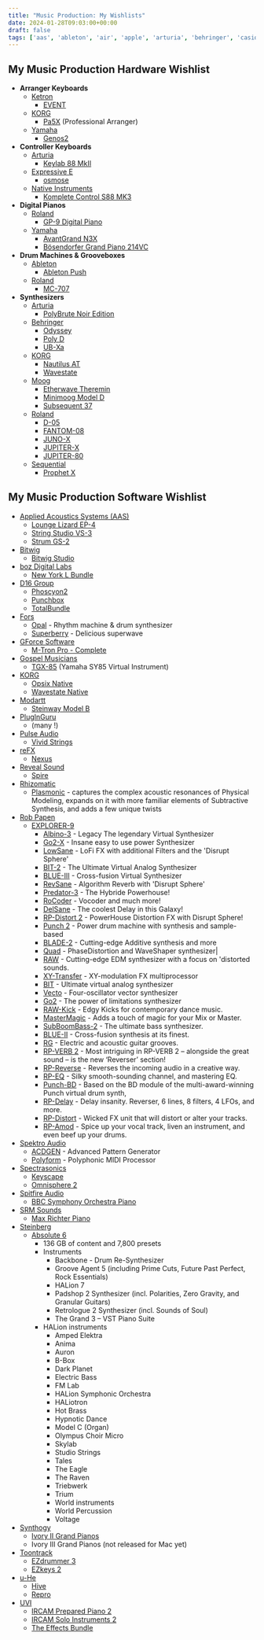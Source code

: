 ```yaml
---
title: "Music Production: My Wishlists"
date: 2024-01-28T09:03:00+00:00
draft: false
tags: ['aas', 'ableton', 'air', 'apple', 'arturia', 'behringer', 'casio', 'cherry audio', 'cubase', 'eventide', 'heavyocity', 'image-line', 'ios', 'izotope', 'jvc', 'keyboards', 'korg', 'lennardigital', 'modartt', 'moog', 'native instruments', 'novation', 'pluginguru', 'projectsam', 'roland', 'spectrasonics', 'spitfire audio', 'steinberg', 'synths', 'toontrack', 'uhe', 'uvi', 'yamaha']
---
```


## My Music Production Hardware Wishlist
- **Arranger Keyboards**
  - [Ketron](https://ketronmusic.co.uk/)
    - [EVENT](https://ketronmusic.co.uk/products/Ketron/arranger_keyboards/EVENT.html)
  - [KORG](https://apps.apple.com/us/developer/korg-inc/id363714046)
    - [Pa5X](https://www.korg.com/uk/products/synthesizers/pa5x/) (Professional Arranger)
  - [Yamaha](https://europe.yamaha.com/en/)
    - [Genos2](https://europe.yamaha.com/en/products/musical_instruments/keyboards/arranger_workstations/genos2/index.html)
- **Controller Keyboards**
  - [Arturia](https://www.arturia.com/)
    - [Keylab 88 MkII](https://www.arturia.com/products/hybrid-synths/keylab-88-mkii/overview)
  - [Expressive E](https://www.expressivee.com/)
    - [osmose](https://www.expressivee.com/2-osmose)
  - [Native Instruments](https://www.native-instruments.com)
    - [Komplete Control S88 MK3](https://www.native-instruments.com/en/products/komplete/keyboards/kontrol-s49-s61-s88/)
- **Digital Pianos**
  - [Roland](https://www.roland.com/)
    - [GP-9 Digital Piano](https://www.roland.com/global/products/gp-9/)
  - [Yamaha](https://europe.yamaha.com/en/)
    - [AvantGrand N3X](https://uk.yamaha.com/en/products/musical_instruments/pianos/avantgrand/n3x/index.html)
    - [Bösendorfer Grand Piano 214VC](https://www.yamahamusiclondon.com/Grand-Piano-214VC/pidP214VCSP)
- **Drum Machines & Grooveboxes**
  - [Ableton](https://www.ableton.com/en/)
    - [Ableton Push](https://www.ableton.com/en/push/)
  - [Roland](https://www.roland.com/)
    - [MC-707](https://www.roland.com/ca/products/mc-707/)
- **Synthesizers**
  - [Arturia](https://www.arturia.com/)
    - [PolyBrute Noir Edition](https://www.arturia.com/products/hardware-synths/polybrute-noir/overview)
  - [Behringer](https://www.behringer.com/)
    - [Odyssey](https://www.behringer.com/product.html?modelCode=P0BNY)
    - [Poly D](https://www.behringer.com/product.html?modelCode=P0D9J)
    - [UB-Xa](https://www.gearnews.com/behringer-ub-xa/)
  - [KORG](https://apps.apple.com/us/developer/korg-inc/id363714046)
    - [Nautilus AT](https://www.korg.com/uk/products/synthesizers/nautilus_at/)
    - [Wavestate](https://www.korg.com/uk/products/synthesizers/wavestate/v2.php)
  - [Moog](https://www.moogmusic.com/)
    - [Etherwave Theremin](https://www.moogmusic.com/products/etherwave-theremin)
    - [Minimoog Model D](https://www.moogmusic.com/products/minimoog-model-d)
    - [Subsequent 37](https://www.moogmusic.com/products/subsequent-37)
  - [Roland](https://www.roland.com/)
    - [D-05](https://www.roland.com/uk/products/d-05/)
    - [FANTOM-08](https://www.roland.com/global/products/fantom-08/)
    - [JUNO-X](https://www.roland.com/us/products/juno-x/)
    - [JUPITER-X](https://www.roland.com/uk/products/jupiter-x/)
    - [JUPITER-80](https://www.roland.com/uk/products/jupiter-80/)
  - [Sequential](https://sequential.com/)
    - [Prophet X](https://sequential.com/product/prophet-x/)

## My Music Production Software Wishlist
- [Applied Acoustics Systems (AAS)](https://www.applied-acoustics.com/)
  - [Lounge Lizard EP-4](https://www.applied-acoustics.com/lounge-lizard-ep-4/)
  - [String Studio VS-3](https://www.applied-acoustics.com/string-studio-vs-3/)
  - [Strum GS-2](https://www.applied-acoustics.com/strum-gs-2/)
- [Bitwig](https://www.bitwig.com/)
  - [Bitwig Studio](https://www.bitwig.com/overview/)
- [boz Digital Labs](https://www.bozdigitallabs.com/)
  - [New York L Bundle](https://www.bozdigitallabs.com/product/new-york-l-bundle/)
- [D16 Group](https://d16.pl/)
  - [Phoscyon2](https://d16.pl/phoscyon2)
  - [Punchbox](https://d16.pl/punchbox)
  - [TotalBundle](https://d16.pl/totalbundle)
- [Fors](https://fors.fm/)
  - [Opal](https://fors.fm/opal) - Rhythm machine & drum synthesizer
  - [Superberry](https://fors.fm/superberry) - Delicious superwave
- [GForce Software](https://www.gforcesoftware.com/)
  - [M-Tron Pro - Complete](https://www.gforcesoftware.com/products/m-tron-pro-complete/)
- [Gospel Musicians](https://gospelmusicians.com/)
  - [TGX-85](https://gospelmusicians.com/products/tgx85) (Yamaha SY85 Virtual Instrument)
- [KORG](https://apps.apple.com/us/developer/korg-inc/id363714046)
  - [Opsix Native](https://www.korg.com/uk/products/software/opsix_native/)
  - [Wavestate Native](https://www.korg.com/uk/products/software/wavestate_native/)
- [Modartt](https://www.modartt.com/)
  - [Steinway Model B](https://www.modartt.com/modelb)
- [PlugInGuru](https://www.pluginguru.com/)
  - (many !)
- [Pulse Audio](https://pulse.audio/)
  - [Vivid Strings](https://pulse.audio/product/vivid-strings-chamber-strings-by-pulse-audio/)
- [reFX](https://refx.com/)
  - [Nexus](https://refx.com/nexus/)
- [Reveal Sound](https://www.reveal-sound.com/)
  - [Spire](https://www.reveal-sound.com/plug-ins/spire)
- [Rhizomatic](https://rhizomatic.fr/)
  - [Plasmonic](https://rhizomatic.fr/) - captures the complex acoustic resonances of Physical Modeling, expands on it with more familiar elements of Subtractive Synthesis, and adds a few unique twists
- [Rob Papen](https://www.robpapen.com/)
  - [EXPLORER-9](https://www.robpapen.com/explorer-9.html)
    - [Albino-3](https://www.robpapen.com/albino-3-legend.html) - Legacy The legendary Virtual Synthesizer
    - [Go2-X](https://www.robpapen.com/Go2-x.html) - Insane easy to use power Synthesizer
    - [LowSane](https://www.robpapen.com/lowsane.html) - LoFi FX with additional Filters and the 'Disrupt Sphere'
    - [BIT-2](https://www.robpapen.com/bit2.html) - The Ultimate Virtual Analog Synthesizer
    - [BLUE-III](https://www.robpapen.com/blue3.html) - Cross-fusion Virtual Synthesizer
    - [RevSane](https://www.robpapen.com/revsane.html) - Algorithm Reverb with 'Disrupt Sphere'
    - [Predator-3](https://www.robpapen.com/Predator-3.html) - The Hybride Powerhouse!
    - [RoCoder](https://www.robpapen.com/RoCoder.html) - Vocoder and much more!
    - [DelSane](https://www.robpapen.com/DelSane.html) - The coolest Delay in this Galaxy!
    - [RP-Distort 2](https://www.robpapen.com/rp-distort-2.html) - PowerHouse Distortion FX with Disrupt Sphere!
    - [Punch 2](https://www.robpapen.com/Punch2.html) - Power drum machine with synthesis and sample-based
    - [BLADE-2](https://www.robpapen.com/BLADE-2.html) - Cutting-edge Additive synthesis and more
    - [Quad](https://www.robpapen.com/Quad-vst.html) - PhaseDistortion and WaveShaper synthesizer|
    - [RAW](https://www.robpapen.com/raw.html) - Cutting-edge EDM synthesizer with a focus on 'distorted sounds.
    - [XY-Transfer](https://www.robpapen.com/XY-Transfer.html) - XY-modulation FX multiprocessor
    - [BIT](https://www.robpapen.com/bit.html) - Ultimate virtual analog synthesizer
    - [Vecto](https://www.robpapen.com/Vecto-vst.html) - Four-oscillator vector synthesizer
    - [Go2](https://www.robpapen.com/go2.html) - The power of limitations synthesizer
    - [RAW-Kick](https://www.robpapen.com/RAW-Kick.html) - Edgy Kicks for contemporary dance music.
    - [MasterMagic](https://www.robpapen.com/MasterMagic.html) - Adds a touch of magic for your Mix or Master.
    - [SubBoomBass-2](https://www.robpapen.com/subboombass-2.html) - The ultimate bass synthesizer.
    - [BLUE-II](https://www.robpapen.com/blue2.html) - Cross-fusion synthesis at its finest.
    - [RG](https://www.robpapen.com/rg.html) - Electric and acoustic guitar grooves.
    - [RP-VERB 2](https://www.robpapen.com/rp-verb2.html) - Most intriguing in RP-VERB 2 – alongside the great sound – is the new ‘Reverser’ section!
    - [RP-Reverse](https://www.robpapen.com/rp-reverse.html) - Reverses the incoming audio in a creative way. 
    - [RP-EQ](https://www.robpapen.com/rp-eq.html) - Silky smooth-sounding channel, and mastering EQ. 
    - [Punch-BD](https://www.robpapen.com/Punch-BD.html) - Based on the BD module of the multi-award-winning Punch virtual drum synth,
    - [RP-Delay](https://www.robpapen.com/rp-delay.html) - Delay insanity. Reverser, 6 lines, 8 filters, 4 LFOs, and more.
    - [RP-Distort](https://www.robpapen.com/rp-distort.html) - Wicked FX unit that will distort or alter your tracks.
    - [RP-Amod](https://www.robpapen.com/rp-amod.html) - Spice up your vocal track, liven an instrument, and even beef up your drums.
- [Spektro Audio](https://spektroaudio.com/)
  - [ACDGEN](https://spektroaudio.com/acdgen) - Advanced Pattern Generator
  - [Polyform](https://spektroaudio.com/polyform) - Polyphonic MIDI Processor
- [Spectrasonics](https://www.spectrasonics.net/)
  - [Keyscape](https://www.spectrasonics.net/products/keyscape/index.php)
  - [Omnisphere 2](https://www.spectrasonics.net/products/omnisphere/)
- [Spitfire Audio](https://www.spitfireaudio.com/)
  - [BBC Symphony Orchestra Piano](https://www.spitfireaudio.com/bbc-symphony-orchestra-piano)
- [SRM Sounds](https://srmsounds.com/)
  - [Max Richter Piano](https://srmsounds.com/products/max-richter-piano)
- [Steinberg](https://www.steinberg.net/)
  - [Absolute 6](https://www.steinberg.net/vst-instruments/absolute/)
    - 136 GB of content and 7,800 presets
    - Instruments
      - Backbone - Drum Re-Synthesizer
      - Groove Agent 5 (including Prime Cuts, Future Past Perfect, Rock Essentials)
      - HALion 7
      - Padshop 2 Synthesizer (incl. Polarities, Zero Gravity, and Granular Guitars)
      - Retrologue 2 Synthesizer (incl. Sounds of Soul)
      - The Grand 3 – VST Piano Suite
    - HALion instruments
      - Amped Elektra
      - Anima
      - Auron
      - B-Box
      - Dark Planet
      - Electric Bass
      - FM Lab
      - HALion Symphonic Orchestra
      - HALiotron
      - Hot Brass
      - Hypnotic Dance
      - Model C (Organ)
      - Olympus Choir Micro
      - Skylab
      - Studio Strings
      - Tales
      - The Eagle
      - The Raven
      - Triebwerk
      - Trium
      - World instruments
      - World Percussion
      - Voltage
- [Synthogy](https://synthogy.com/)
  - [Ivory II Grand Pianos](https://synthogy.com/index.php/products/software-products/ivory-2-grand-pianos)
  - Ivory III Grand Pianos (not released for Mac yet)
- [Toontrack](https://www.toontrack.com/)
  - [EZdrummer 3](https://www.toontrack.com/product/ezdrummer-3/)
  - [EZkeys 2](https://www.toontrack.com/ezkeys-line/)
- [u-He](https://u-he.com/)
  - [Hive](https://u-he.com/products/hive/)
  - [Repro](https://u-he.com/products/repro/)
- [UVI](https://www.uvi.net/)
  - [IRCAM Prepared Piano 2](https://www.uvi.net/en/pianos-keyboards/ircam-prepared-piano-2.html)
  - [IRCAM Solo Instruments 2](https://www.uvi.net/ircam-solo-instruments-2.html) 
  - [The Effects Bundle](https://www.uvi.net/en/effects/the-effects-bundle.html)
